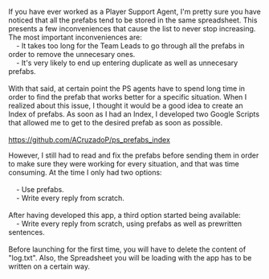 If you have ever worked as a Player Support Agent, I'm pretty sure you have noticed that all the prefabs tend to be stored in the same spreadsheet. This presents a few inconveniences that cause the list to never stop increasing. The most important inconveniences are:<br />
&nbsp;&nbsp;&nbsp;&nbsp;- It takes too long for the Team Leads to go through all the prefabs in order to remove the unnecesary ones.<br />
&nbsp;&nbsp;&nbsp;&nbsp;- It's very likely to end up entering duplicate as well as unnecesary prefabs.<br /><br />
With that said, at certain point the PS agents have to spend long time in order to find the prefab that works better for a specific situation. When I realized about this issue, I thought it would be a good idea to create an Index of prefabs. As soon as I had an Index, I developed two Google Scripts that allowed me to get to the desired prefab as soon as possible.<br /><br />
https://github.com/ACruzadoP/ps_prefabs_index

However, I still had to read and fix the prefabs before sending them in order to make sure they were working for every situation, and that was time consuming. At the time I only had two options:<br /><br />
&nbsp;&nbsp;&nbsp;&nbsp;- Use prefabs.<br />
&nbsp;&nbsp;&nbsp;&nbsp;- Write every reply from scratch.<br /><br />
After having developed this app, a third option started being available:<br />
&nbsp;&nbsp;&nbsp;&nbsp;- Write every reply from scratch, using prefabs as well as prewritten sentences.<br /><br />
Before launching for the first time, you will have to delete the content of "log.txt". Also, the Spreadsheet you will be loading with the app has to be written on a certain way. 
